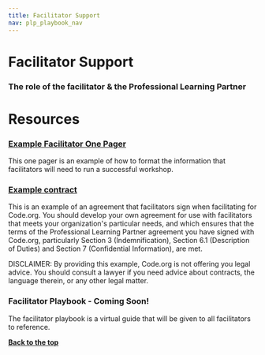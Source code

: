 ```yaml
---
title: Facilitator Support
nav: plp_playbook_nav
---
```


<a id="top"></a>

# Facilitator Support


### The role of the facilitator & the Professional Learning Partner

# Resources


### <a href="/files/ExampleFacilitatorOnePager.pdf" target=_blank>Example Facilitator One Pager</a>
This one pager is an example of how to format the information that facilitators will need to run a successful workshop. 

### [Example contract](/files/example-csp-facilitator-contract.pdf) 
This is an example of an agreement that facilitators sign when facilitating for Code.org. You should develop your own agreement for use with facilitators that meets your organization's particular needs, and which ensures that the terms of the Professional Learning Partner agreement you have signed with Code.org, particularly Section 3 (Indemnification), Section 6.1 (Description of Duties) and Section 7 (Confidential Information), are met. 

DISCLAIMER: By providing this example, Code.org is not offering you legal advice. You should consult a lawyer if you need advice about contracts, the language therein, or any other legal matter.

### Facilitator Playbook - Coming Soon!
The facilitator playbook is a virtual guide that will be given to all facilitators to reference.






[**Back to the top**](#top)

